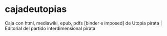 # cajadeutopias
Caja con html, mediawiki, epub, pdfs [binder e imposed]  de Utopia pirata | Editorial del partido interdimensional pirata
